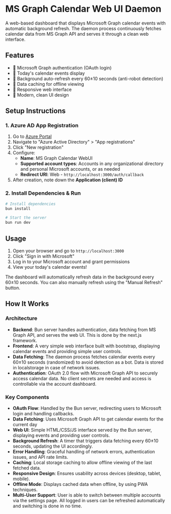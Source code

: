 # MS Graph Calendar Web UI Daemon

A web-based dashboard that displays Microsoft Graph calendar events with automatic background refresh. The daemon process continuously fetches calendar data from MS Graph API and serves it through a clean web interface.

## Features

- 🔐 Microsoft Graph authentication (OAuth login)
- 📅 Today's calendar events display
- 🔄 Background auto-refresh every 60±10 seconds (anti-robot detection)
- 💾 Data caching for offline viewing
- 📱 Responsive web interface
- 🎨 Modern, clean UI design

## Setup Instructions

### 1. Azure AD App Registration

1. Go to [Azure Portal](https://portal.azure.com/)
2. Navigate to "Azure Active Directory" > "App registrations"
3. Click "New registration"
4. Configure:
   - **Name**: MS Graph Calendar WebUI
   - **Supported account types**: Accounts in any organizational directory and personal Microsoft accounts, or as needed
   - **Redirect URI**: Web - `http://localhost:3000/auth/callback`
5. After creation, note down the **Application (client) ID**

### 2. Install Dependencies & Run

```bash
# Install dependencies
bun install

# Start the server
bun run dev
```

## Usage

1. Open your browser and go to `http://localhost:3000`
2. Click "Sign in with Microsoft"
3. Log in to your Microsoft account and grant permissions
4. View your today's calendar events!

The dashboard will automatically refresh data in the background every 60±10 seconds. You can also manually refresh using the "Manual Refresh" button.

## How It Works

### Architecture

- **Backend**: Bun server handles authentication, data fetching from MS Graph API, and serves the web UI. This is done by the next.js framework.
- **Frontend**: A very simple web interface built with bootstrap, displaying calendar events and providing simple user controls.
- **Data Fetching**: The daemon process fetches calendar events every 60±10 seconds (randomized) to avoid detection as a bot. Data is stored in localstorage in case of network issues.
- **Authentication**: OAuth 2.0 flow with Microsoft Graph API to securely access calendar data. No client secrets are needed and access is controllable via the account dashboard.

### Key Components
- **OAuth Flow**: Handled by the Bun server, redirecting users to Microsoft login and handling callbacks.
- **Data Fetching**: Uses Microsoft Graph API to get calendar events for the current day
- **Web UI**: Simple HTML/CSS/JS interface served by the Bun server, displaying events and providing user controls.
- **Background Refresh**: A timer that triggers data fetching every 60±10 seconds, updating the UI accordingly.
- **Error Handling**: Graceful handling of network errors, authentication issues, and API rate limits.
- **Caching**: Local storage caching to allow offline viewing of the last fetched data.
- **Responsive Design**: Ensures usability across devices (desktop, tablet, mobile).
- **Offline Mode**: Displays cached data when offline, by using PWA techniques.
- **Multi-User Support**: User is able to switch between multiple accounts via the settings page. All logged in users can be refreshed automatically and switching is done in no time.
